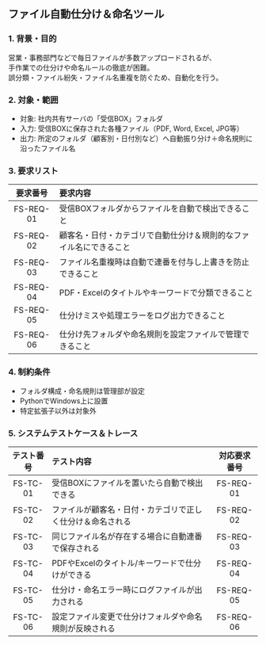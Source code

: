 ##  ファイル自動仕分け＆命名ツール

### 1. 背景・目的
営業・事務部門などで毎日ファイルが多数アップロードされるが、  
手作業での仕分けや命名ルールの徹底が困難。  
誤分類・ファイル紛失・ファイル名重複を防ぐため、自動化を行う。

### 2. 対象・範囲
- 対象: 社内共有サーバの「受信BOX」フォルダ
- 入力: 受信BOXに保存された各種ファイル（PDF, Word, Excel, JPG等）
- 出力: 所定のフォルダ（顧客別・日付別など）へ自動振り分け＋命名規則に沿ったファイル名

### 3. 要求リスト

| 要求番号 | 要求内容                                                        |
|:--------:|:---------------------------------------------------------------|
| FS-REQ-01| 受信BOXフォルダからファイルを自動で検出できること               |
| FS-REQ-02| 顧客名・日付・カテゴリで自動仕分け＆規則的なファイル名にできること|
| FS-REQ-03| ファイル名重複時は自動で連番を付与し上書きを防止できること        |
| FS-REQ-04| PDF・Excelのタイトルやキーワードで分類できること                  |
| FS-REQ-05| 仕分けミスや処理エラーをログ出力できること                       |
| FS-REQ-06| 仕分け先フォルダや命名規則を設定ファイルで管理できること           |

### 4. 制約条件
- フォルダ構成・命名規則は管理部が設定
- PythonでWindows上に設置
- 特定拡張子以外は対象外

### 5. システムテストケース＆トレース

| テスト番号 | テスト内容                                                      | 対応要求番号 |
|:----------:|:---------------------------------------------------------------|:------------:|
| FS-TC-01   | 受信BOXにファイルを置いたら自動で検出できる                     | FS-REQ-01    |
| FS-TC-02   | ファイルが顧客名・日付・カテゴリで正しく仕分け＆命名される       | FS-REQ-02    |
| FS-TC-03   | 同じファイル名が存在する場合に自動連番で保存される                | FS-REQ-03    |
| FS-TC-04   | PDFやExcelのタイトル/キーワードで仕分けができる                  | FS-REQ-04    |
| FS-TC-05   | 仕分け・命名エラー時にログファイルが出力される                   | FS-REQ-05    |
| FS-TC-06   | 設定ファイル変更で仕分けフォルダや命名規則が反映される           | FS-REQ-06    |